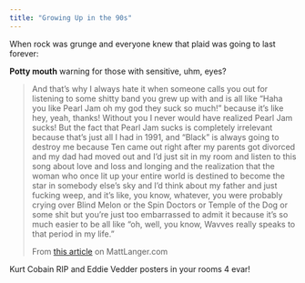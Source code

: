 ```yaml
---
title: "Growing Up in the 90s"
---
```

<p>When rock was grunge and everyone knew that plaid was going to last forever:</p>
<p><strong>Potty mouth</strong> warning for those with sensitive, uhm, eyes?</p>
<blockquote><p>And that’s why I always hate it when someone calls you out for listening to some shitty band you grew up with and is all like “Haha you like Pearl Jam oh my god they suck so much!” because it’s like hey, yeah, thanks! Without you I never would have realized Pearl Jam sucks! But the fact that Pearl Jam sucks is completely irrelevant because that’s just all I had in 1991, and “Black” is always going to destroy me because Ten came out right after my parents got divorced and my dad had moved out and I’d just sit in my room and listen to this song about love and loss and longing and the realization that the woman who once lit up your entire world is destined to become the star in somebody else’s sky and I’d think about my father and just fucking weep, and it’s like, you know, whatever, you were probably crying over Blind Melon or the Spin Doctors or Temple of the Dog or some shit but you’re just too embarrassed to admit it because it’s so much easier to be all like “oh, well, you know, Wavves really speaks to that period in my life.”</p>
<p>From  <a href="http://blog.mattlanger.com/post/850193375">this article</a> on MattLanger.com</p></blockquote>
<p>Kurt Cobain RIP and Eddie Vedder posters in your rooms 4 evar!</p>
